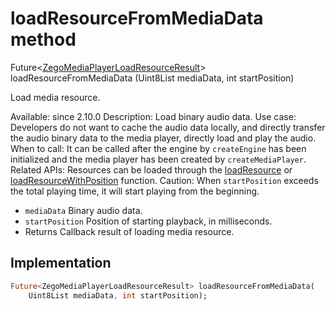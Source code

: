 


# loadResourceFromMediaData method








Future&lt;[ZegoMediaPlayerLoadResourceResult](../../zego_uikit_prebuilt_live_audio_room/ZegoMediaPlayerLoadResourceResult-class.md)> loadResourceFromMediaData
(Uint8List mediaData, int startPosition)





<p>Load media resource.</p>
<p>Available: since 2.10.0
Description: Load binary audio data.
Use case: Developers do not want to cache the audio data locally, and directly transfer the audio binary data to the media player, directly load and play the audio.
When to call: It can be called after the engine by <code>createEngine</code> has been initialized and the media player has been created by <code>createMediaPlayer</code>.
Related APIs: Resources can be loaded through the <a href="../../zego_uikit_prebuilt_live_audio_room/ZegoMediaPlayer/loadResource.md">loadResource</a> or <a href="../../zego_uikit_prebuilt_live_audio_room/ZegoMediaPlayer/loadResourceWithPosition.md">loadResourceWithPosition</a> function.
Caution: When <code>startPosition</code> exceeds the total playing time, it will start playing from the beginning.</p>
<ul>
<li><code>mediaData</code> Binary audio data.</li>
<li><code>startPosition</code> Position of starting playback, in milliseconds.</li>
<li>Returns Callback result of loading media resource.</li>
</ul>



## Implementation

```dart
Future<ZegoMediaPlayerLoadResourceResult> loadResourceFromMediaData(
    Uint8List mediaData, int startPosition);
```







